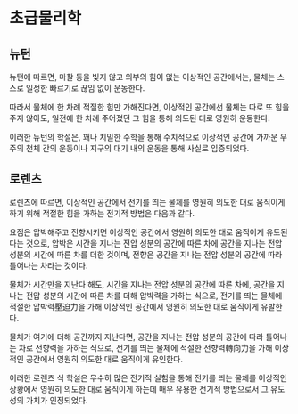 # 초급물리학
## 뉴턴

뉴턴에 따르면, 마찰 등을 빚지 않고 외부의 힘이 없는
이상적인 공간에서는, 물체는 스스로 일정한 빠르기로
끊임 없이 운동한다.

따라서 물체에 한 차례 적절한 힘만 가해진다면,
이상적인 공간에선 물체는 따로 또 힘을 주지 않아도,
일전에 한 차례 주어졌던 그 힘을 통해 의도된 대로
영원히 운동한다.

이러한 뉴턴의 학설은, 꽤나 치밀한 수학을 통해 수치적으로
이상적인 공간에 가까운 우주의 천체 간의 운동이나
지구의 대기 내의 운동을 통해 사실로 입증되었다.

## 로렌츠

로렌츠에 따르면, 이상적인 공간에서 전기를 띄는 물체를
영원히 의도한 대로 움직이게 하기 위해 적절한 힘을 가하는
전기적 방법은 다음과 같다.

요점은 압박해주고 전향시키면 이상적인 공간에서 영원히 의도한 대로 움직이게 유도된다는 것으로,
압박은 시간을 지나는 전압 성분의 공간에 따른 차에 공간을 지나는 전압 성분의 시간에 따른 차를 더한 것이며,
전향은 공간을 지나는 전압 성분의 공간에 따라 틀어나는 차라는 것이다.

물체가 시간만을 지난다 해도,
시간을 지나는 전압 성분의 공간에 따른 차에,
공간을 지나는 전압 성분의 시간에 따른 차를 더해 압박력을 가하는 식으로,
전기를 띄는 물체에 적절한 압박력壓迫力을 가해
이상적인 공간에서 영원히 의도한 대로 움직이게 유발한다.

물체가 여기에 더해 공간까지 지난다면,
공간을 지나는 전압 성분의 공간에 따라 틀어나는 차로 전향력을 가하는 식으로,
전기를 띄는 물체에 적절한 전향력轉向力을 가해
이상적인 공간에서 영원히 의도한 대로 움직이게 유인한다.

이러한 로렌츠 식 학설은 무수히 많은 전기적 실험을 통해
전기를 띄는 물체를 이상적인 상황에서 영원히 의도한 대로
움직이게 하는데 매우 유용한 전기적 방법으로서
그 유도성의 가치가 인정되었다.
